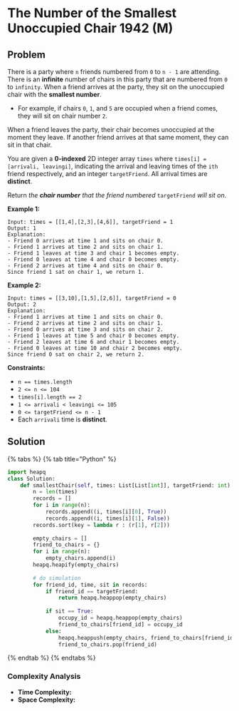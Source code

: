 # The Number of the Smallest Unoccupied Chair 1942 \(M\)

## Problem

There is a party where `n` friends numbered from `0` to `n - 1` are attending. There is an **infinite** number of chairs in this party that are numbered from `0` to `infinity`. When a friend arrives at the party, they sit on the unoccupied chair with the **smallest number**.

* For example, if chairs `0`, `1`, and `5` are occupied when a friend comes, they will sit on chair number `2`.

When a friend leaves the party, their chair becomes unoccupied at the moment they leave. If another friend arrives at that same moment, they can sit in that chair.

You are given a **0-indexed** 2D integer array `times` where `times[i] = [arrivali, leavingi]`, indicating the arrival and leaving times of the `ith` friend respectively, and an integer `targetFriend`. All arrival times are **distinct**.

Return _the **chair number** that the friend numbered_ `targetFriend` _will sit on_.

**Example 1:**

```text
Input: times = [[1,4],[2,3],[4,6]], targetFriend = 1
Output: 1
Explanation: 
- Friend 0 arrives at time 1 and sits on chair 0.
- Friend 1 arrives at time 2 and sits on chair 1.
- Friend 1 leaves at time 3 and chair 1 becomes empty.
- Friend 0 leaves at time 4 and chair 0 becomes empty.
- Friend 2 arrives at time 4 and sits on chair 0.
Since friend 1 sat on chair 1, we return 1.
```

**Example 2:**

```text
Input: times = [[3,10],[1,5],[2,6]], targetFriend = 0
Output: 2
Explanation: 
- Friend 1 arrives at time 1 and sits on chair 0.
- Friend 2 arrives at time 2 and sits on chair 1.
- Friend 0 arrives at time 3 and sits on chair 2.
- Friend 1 leaves at time 5 and chair 0 becomes empty.
- Friend 2 leaves at time 6 and chair 1 becomes empty.
- Friend 0 leaves at time 10 and chair 2 becomes empty.
Since friend 0 sat on chair 2, we return 2.
```

**Constraints:**

* `n == times.length`
* `2 <= n <= 104`
* `times[i].length == 2`
* `1 <= arrivali < leavingi <= 105`
* `0 <= targetFriend <= n - 1`
* Each `arrivali` time is **distinct**.

## Solution 

{% tabs %}
{% tab title="Python" %}
```python
import heapq
class Solution:
    def smallestChair(self, times: List[List[int]], targetFriend: int) -> int:
        n = len(times)
        records = []
        for i in range(n):
            records.append((i, times[i][0], True))
            records.append((i, times[i][1], False))
        records.sort(key = lambda r : (r[1], r[2]))
        
        empty_chairs = []
        friend_to_chairs = {}
        for i in range(n):
            empty_chairs.append(i)
        heapq.heapify(empty_chairs)
        
        # do simulation
        for friend_id, time, sit in records:
            if friend_id == targetFriend:
                return heapq.heappop(empty_chairs)
            
            if sit == True:
                occupy_id = heapq.heappop(empty_chairs)
                friend_to_chairs[friend_id] = occupy_id
            else:
                heapq.heappush(empty_chairs, friend_to_chairs[friend_id])
                friend_to_chairs.pop(friend_id)
```
{% endtab %}
{% endtabs %}

### Complexity Analysis

* **Time Complexity:**
* **Space Complexity:**

